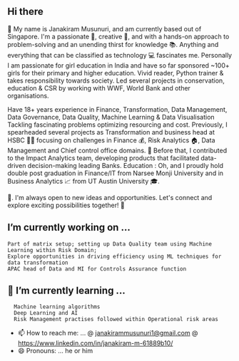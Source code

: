## Hi there 
👋 My name is Janakiram Musunuri, and am currently based out of Singapore.
   I'm a passionate 🥇, creative 🎨, and with a hands-on approach to problem-solving and an unending thirst for knowledge 📚. Anything and everything that can be classified as technology 💻 fascinates me. 
   Personally I am passionate for girl education in India and have so far sponsored ~100+ girls for their primary and higher education. 
   Vivid reader, Python trainer & takes responsibility towards society. Led several projects in conservation, education & CSR by working with WWF, World Bank and other organisations.
   
   Have 18+ years experience in Finance, Transformation, Data Management, Data Governance, Data Quality, Machine Learning & Data Visualisation
   Tackling fascinating problems optimizing resourcing and cost. Previously, I spearheaded several projects as Transformation and business head at HSBC 🧑‍🔬 focusing on challenges in Finance 💰, 
   Risk Analytics 🏠, Data Management and Chief control office domains. 📣 Before that, I contributed to the Impact Analytics team, developing products that facilitated data-driven decision-making leading Banks. 
   Education : Oh, and I proudly hold double post graduation in Finance/IT from Narsee Monji University and in Business Analytics 📈 from UT Austin University 🎓.

📧. I'm always open to new ideas and opportunities. Let's connect and explore exciting possibilities together! 🚀

##  I’m currently working on ... 
    Part of matrix setup; setting up Data Quality team using Machine Learning within Risk Domain;
    Explore opportunities in driving efficiency using ML techniques for data transformation
    APAC head of Data and MI for Controls Assurance function

## 🌱 I’m currently learning ...
      Machine learning algorithms
      Deep Learning and AI
      Risk Management practises followed within Operational risk areas

- 📫 How to reach me: ...
      @ janakirammusunuri1@gmail.com
      @ https://www.linkedin.com/in/janakiram-m-61889b10/
- 😄 Pronouns: ... he or him
